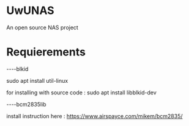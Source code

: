 # UwUNAS
An open source NAS project 

# Requierements 

----blkid  

sudo apt install util-linux

for installing with source code : 
sudo apt install libblkid-dev

----bcm2835lib 

install instruction here : https://www.airspayce.com/mikem/bcm2835/

